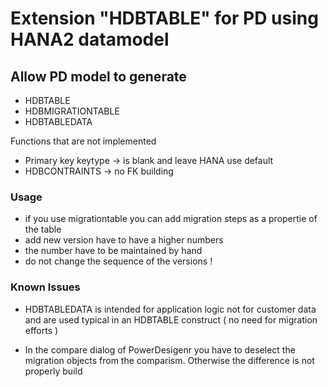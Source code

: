 # Extension "HDBTABLE" for PD using HANA2 datamodel
## Allow PD model to generate 
- HDBTABLE
- HDBMIGRATIONTABLE
- HDBTABLEDATA

Functions that are not implemented
- Primary key keytype  -> is blank and leave HANA use default
- HDBCONTRAINTS        -> no FK building 

### Usage
- if you use migrationtable you can add migration steps as a propertie of the table
- add new version have to have a higher numbers
- the number have to be maintained by hand
- do not change the sequence of the versions !

### Known Issues
- HDBTABLEDATA is intended for application logic not for customer data and are used typical in an HDBTABLE construct ( no need for migration efforts )

- In the compare dialog of PowerDesigenr you have to deselect the migration objects from the comparism. Otherwise the difference is not properly build